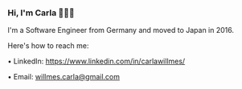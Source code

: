 ### Hi, I'm Carla 💅🏻😎

I'm a Software Engineer from Germany and moved to Japan in 2016.


Here's how to reach me:

• LinkedIn: https://www.linkedin.com/in/carlawillmes/

• Email: willmes.carla@gmail.com

